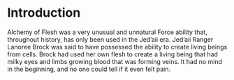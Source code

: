 # Introduction

Alchemy of Flesh was a very unusual and unnatural Force ability that, throughout history, has only been used in the Jed’aii era.
Jed’aii Ranger Lanoree Brock was said to have possessed the ability to create living beings from cells.
Brock had used her own flesh to create a living being that had milky eyes and limbs growing blood that was forming veins.
It had no mind in the beginning, and no one could tell if it even felt pain.

